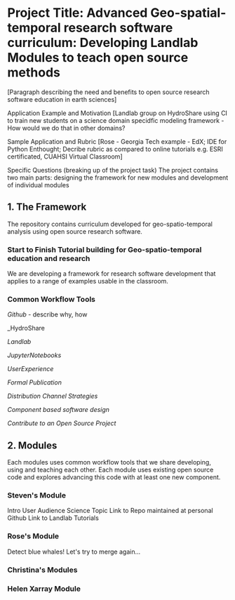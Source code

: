 # Project Title: Advanced Geo-spatial-temporal research software curriculum: Developing Landlab Modules to teach open source methods

[Paragraph describing the need and benefits to open source research software education in earth sciences]

Application Example and Motivation
[Landlab group on HydroShare using CI to train new students on a science domain specidfic modeling framework - How would we do that in other domains? 

Sample Application and Rubric
[Rose - Georgia Tech example - EdX; IDE for Python Enthought;  Decribe rubric as compared to online tutorials e.g. ESRI certificated, CUAHSI Virtual Classroom]

Specific Questions (breaking up of the project task)
The project contains two main parts: designing the framework for new modules and development of individual modules 

## 1. The Framework
The repository contains curriculum developed for geo-spatio-temporal analysis using open source research software.

### Start to Finish Tutorial building for Geo-spatio-temporal education and research
We are developing a framework for research software development that applies to a range of examples usable in the classroom. 

### Common Workflow Tools

_Github_  - describe why, how

_HydroShare 

_Landlab_

_JupyterNotebooks_

_UserExperience_

_Formal Publication_

_Distribution Channel Strategies_

_Component based software design_

_Contribute to an Open Source Project_

## 2. Modules
Each modules uses common workflow tools that we share developing, using and teaching each other.  Each module uses existing open source code and explores advancing this code with at least one new component. 

### Steven's Module
Intro
User Audience
Science Topic
Link to Repo maintained at personal Github
Link to Landlab Tutorials

###  Rose's Module

Detect blue whales! Let's try to merge again... 

### Christina's Modules



### Helen Xarray Module






